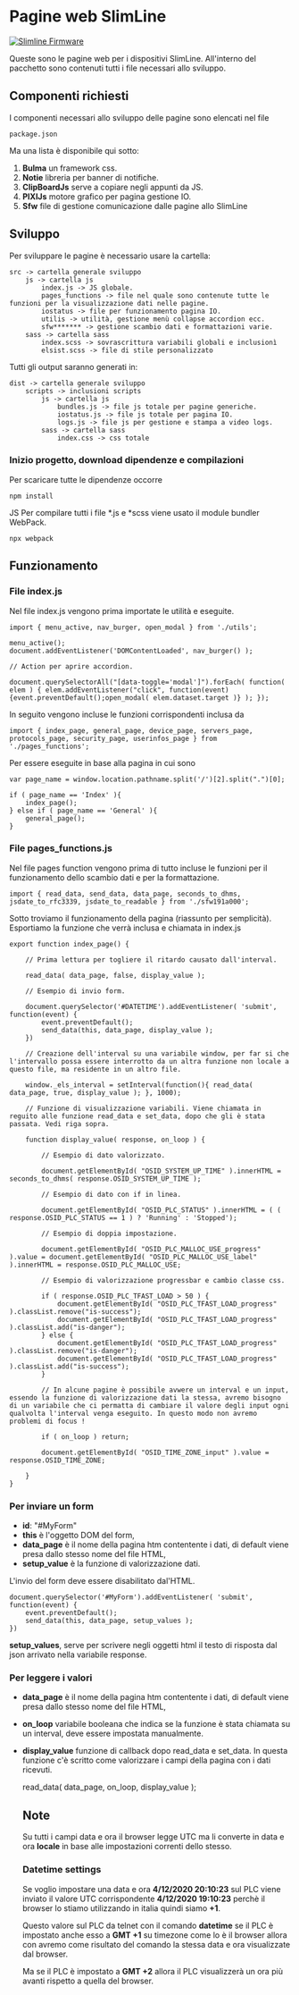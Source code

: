 # Pagine web SlimLine

[![Slimline Firmware](https://img.shields.io/badge/firmware-%3E%3Dsfw198d030-%23009933)](https://support.elsist.biz/note-di-rilascio-per-il-firmare-delle-cpu-swf198/)

Queste sono le pagine web per i dispositivi SlimLine.
All'interno del pacchetto sono contenuti tutti i file necessari allo sviluppo.

## Componenti richiesti

I componenti necessari allo sviluppo delle pagine sono elencati nel file

	package.json

Ma una lista è disponibile qui sotto:

1. **Bulma** un framework css.
2. **Notie** libreria per banner di notifiche.
3. **ClipBoardJs** serve a copiare negli appunti da JS.
3. **PIXIJs** motore grafico per pagina gestione IO.
4. **Sfw** file di gestione comunicazione dalle pagine allo SlimLine

## Sviluppo

Per sviluppare le pagine è necessario usare la cartella:

	src -> cartella generale sviluppo
		js -> cartella js
			index.js -> JS globale.
			pages_functions -> file nel quale sono contenute tutte le funzioni per la visualizzazione dati nelle pagine.
			iostatus -> file per funzionamento pagina IO.
			utilis -> utilità, gestione menù collapse accordion ecc.
			sfw******* -> gestione scambio dati e formattazioni varie.
		sass -> cartella sass
			index.scss -> sovrascrittura variabili globali e inclusionì	
			elsist.scss -> file di stile personalizzato

Tutti gli output saranno generati in:

	dist -> cartella generale sviluppo
		scripts -> inclusioni scripts
			js -> cartella js
				bundles.js -> file js totale per pagine generiche.
				iostatus.js -> file js totale per pagina IO.
				logs.js -> file js per gestione e stampa a video logs.
			sass -> cartella sass
				index.css -> css totale
			
### Inizio progetto, download dipendenze e compilazioni

Per scaricare tutte le dipendenze occorre

	npm install

JS Per compilare tutti i file *.js e *scss viene usato il module bundler WebPack.

	npx webpack

## Funzionamento

### File index.js

Nel file index.js vengono prima importate le utilità e eseguite.

	import { menu_active, nav_burger, open_modal } from './utils';

	menu_active();
	document.addEventListener('DOMContentLoaded', nav_burger() );

	// Action per aprire accordion. 

	document.querySelectorAll("[data-toggle='modal']").forEach( function( elem ) { elem.addEventListener("click", function(event){event.preventDefault();open_modal( elem.dataset.target )} ); });

In seguito vengono incluse le funzioni corrispondenti inclusa da 

	import { index_page, general_page, device_page, servers_page, protocols_page, security_page, userinfos_page } from './pages_functions';

Per essere eseguite in base alla pagina in cui sono

	var page_name = window.location.pathname.split('/')[2].split(".")[0];

	if ( page_name == 'Index' ){
		index_page();
	} else if ( page_name == 'General' ){
		general_page();
	}

### File pages_functions.js

Nel file pages function vengono prima di tutto incluse le funzioni per il funzionamento dello scambio dati e per la formattazione.

	import { read_data, send_data, data_page, seconds_to_dhms, jsdate_to_rfc3339, jsdate_to_readable } from './sfw191a000';

Sotto troviamo il funzionamento della pagina (riassunto per semplicità).
Esportiamo la funzione che verrà inclusa e chiamata in index.js

	export function index_page() {

		// Prima lettura per togliere il ritardo causato dall'interval.

		read_data( data_page, false, display_value ); 

		// Esempio di invio form.

		document.querySelector('#DATETIME').addEventListener( 'submit', function(event) {
			event.preventDefault();
			send_data(this, data_page, display_value );
		})

		// Creazione dell'interval su una variabile window, per far si che l'intervallo possa essere interrotto da un altra funzione non locale a questo file, ma residente in un altro file.

		window._els_interval = setInterval(function(){ read_data( data_page, true, display_value ); }, 1000);

		// Funzione di visualizzazione variabili. Viene chiamata in reguito alle funzione read_data e set_data, dopo che gli è stata passata. Vedi riga sopra.

		function display_value( response, on_loop ) {

			// Esempio di dato valorizzato.

			document.getElementById( "OSID_SYSTEM_UP_TIME" ).innerHTML = seconds_to_dhms( response.OSID_SYSTEM_UP_TIME );

			// Esempio di dato con if in linea.

			document.getElementById( "OSID_PLC_STATUS" ).innerHTML = ( ( response.OSID_PLC_STATUS == 1 ) ? 'Running' : 'Stopped');

			// Esempio di doppia impostazione.

			document.getElementById( "OSID_PLC_MALLOC_USE_progress" ).value = document.getElementById( "OSID_PLC_MALLOC_USE_label" ).innerHTML = response.OSID_PLC_MALLOC_USE;

			// Esempio di valorizzazione progressbar e cambio classe css. 

			if ( response.OSID_PLC_TFAST_LOAD > 50 ) {
				document.getElementById( "OSID_PLC_TFAST_LOAD_progress" ).classList.remove("is-success");
				document.getElementById( "OSID_PLC_TFAST_LOAD_progress" ).classList.add("is-danger");
			} else {
				document.getElementById( "OSID_PLC_TFAST_LOAD_progress" ).classList.remove("is-danger");
				document.getElementById( "OSID_PLC_TFAST_LOAD_progress" ).classList.add("is-success");
			}

			// In alcune pagine è possibile avwere un interval e un input, essendo la funzione di valorizzazione dati la stessa, avremo bisogno di un variabile che ci permatta di cambiare il valore degli input ogni qualvolta l'interval venga eseguito. In questo modo non avremo problemi di focus ! 

			if ( on_loop ) return;

			document.getElementById( "OSID_TIME_ZONE_input" ).value = response.OSID_TIME_ZONE;

		}
	}

### Per inviare un form

- **id**: "#MyForm"
- **this** è l'oggetto DOM del form,
- **data_page** è il nome della pagina htm contentente i dati, di default viene presa dallo stesso nome del file HTML,
- **setup_value** è la funzione di valorizzazione dati.

L'invio del form deve essere disabilitato dal'HTML.

	document.querySelector('#MyForm').addEventListener( 'submit', function(event) {
		event.preventDefault();
		send_data(this, data_page, setup_values );
	})

**setup_values**, serve per scrivere negli oggetti html il testo di risposta dal json arrivato nella variabile response.

### Per leggere i valori

- **data_page** è il nome della pagina htm contentente i dati, di default viene presa dallo stesso nome del file HTML,
- **on_loop** variabile booleana che indica se la funzione è stata chiamata su un interval, deve essere impostata manualmente.
- **display_value** funzione di callback dopo read_data e set_data. In questa funzione c'è scritto come valorizzare i campi della pagina con i dati ricevuti.

	read_data( data_page, on_loop, display_value );

	## Note

	Su tutti i campi data e ora il browser legge UTC ma li converte in data e ora **locale** in base alle impostazioni correnti dello stesso.

	### Datetime settings

	Se voglio impostare una data e ora **4/12/2020 20:10:23** sul PLC viene inviato il valore UTC corrispondente **4/12/2020 19:10:23** perchè il browser lo stiamo utilizzando in italia quindi siamo **+1**.

	Questo valore sul PLC da telnet con il comando **datetime** se il PLC è impostato anche esso a **GMT +1** su timezone come lo è il browser allora con avremo come risultato del comando la stessa data e ora visualizzate dal browser.

	Ma se il PLC è impostato a **GMT +2** allora il PLC visualizzerà un ora più avanti rispetto a quella del browser.